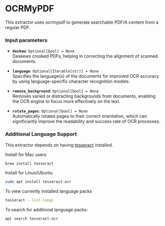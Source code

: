 # OCRMyPDF
This extractor uses ocrmypdf to generate searchable PDF/A content from a regular PDF.


### Input parameters

- **`deskew`**: `Optional[bool] = None`  
  Deskews crooked PDFs, helping in correcting the alignment of scanned documents.

- **`language`**: `Optional[Iterable[str]] = None`  
  Specifies the language(s) of the documents for improved OCR accuracy by using language-specific character recognition models.

- **`remove_background`**: `Optional[bool] = None`  
  Removes varied or distracting backgrounds from documents, enabling the OCR engine to focus more effectively on the text.

- **`rotate_pages`**: `Optional[bool] = None`  
  Automatically rotates pages to their correct orientation, which can significantly improve the readability and success rate of OCR processes.


### Additional Language Support
This extractor depends on having [tesseract](https://github.com/tesseract-ocr/tesseract) installed.

Install for Mac users
```bash
brew install tesseract
```

Install for Linux/Ubuntu
```bash
sudo apt install tesseract-ocr
```

To view currently installed language packs
```bash
tesseract --list-langs
```

To search for additional language packs:
```bash
apt search tesseract-ocr
```